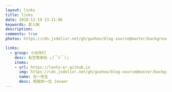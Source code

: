 ```yaml
---
layout: links
title: links
date: 2018-12-19 23:11:06
keywords: 友人帐
description: 
comments: true
photos: https://cdn.jsdelivr.net/gh/guohoo/blog-source@master/background/page/57171771_p0.jpg

links:
  - group: 小伙伴们
    desc: 有空常来玩 ╮(￣▽￣)╭
    items:
    - url: https://lento-er.github.io
      img: https://cdn.jsdelivr.net/gh/guohoo/blog-source@master/background/link/Mr.Beiyi.jpg
      name: 北一先生
      desc: 同班的一位 Javaer
---
```

